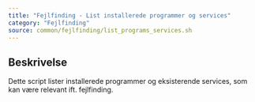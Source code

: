 ```yaml
---
title: "Fejlfinding - List installerede programmer og services"
category: "Fejlfinding"
source: common/fejlfinding/list_programs_services.sh
---
```


## Beskrivelse
Dette script lister installerede programmer og eksisterende services, som kan være relevant ift. fejlfinding.
